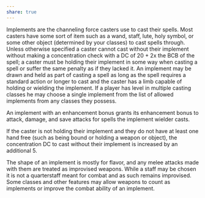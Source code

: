 ```yaml
---
share: true
---
```


Implements are the channeling force casters use to cast their spells. Most casters have some sort of item such as a wand, staff, lute, holy symbol, or some other object (determined by your classes) to cast spells through. Unless otherwise specified a caster cannot cast without their implement without making a concentration check with a DC of 20 + 2x the BCB of the spell; a caster must be holding their implement in some way when casting a spell or suffer the same penalty as if they lacked it. An implement may be drawn and held as part of casting a spell as long as the spell requires a standard action or longer to cast and the caster has a limb capable of holding or wielding the implement. If a player has level in multiple casting classes he may choose a single implement from the list of allowed implements from any classes they possess.

An implement with an enhancement bonus grants its enhancement bonus to attack, damage, and save attacks for spells the implement wielder casts.

If the caster is not holding their implement and they do not have at least one hand free (such as being bound or holding a weapon or object), the concentration DC to cast without their implement is increased by an additional 5.

The shape of an implement is mostly for flavor, and any melee attacks made with them are treated as improvised weapons. While a staff may be chosen it is not a quarterstaff meant for combat and as such remains improvised. Some classes and other features may allow weapons to count as implements or improve the combat ability of an implement.